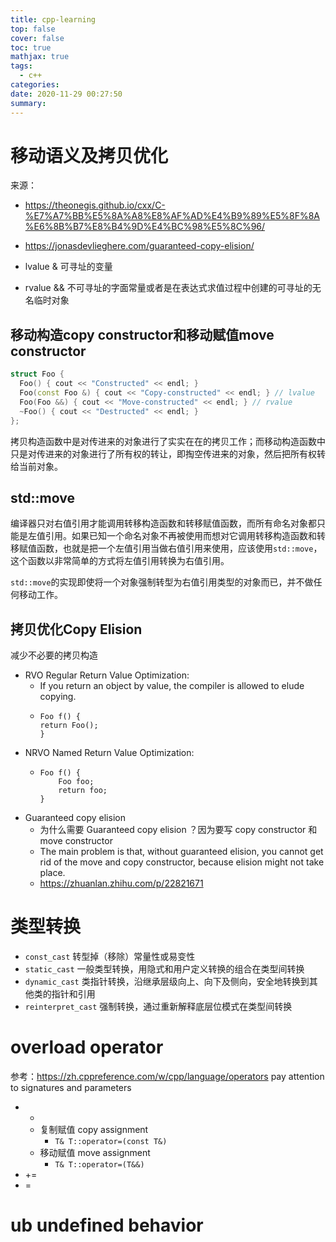 ```yaml
---
title: cpp-learning 
top: false
cover: false
toc: true
mathjax: true
tags:
  - c++
categories:
date: 2020-11-29 00:27:50
summary:
---
```


# 移动语义及拷贝优化
来源：
- https://theonegis.github.io/cxx/C-%E7%A7%BB%E5%8A%A8%E8%AF%AD%E4%B9%89%E5%8F%8A%E6%8B%B7%E8%B4%9D%E4%BC%98%E5%8C%96/
- https://jonasdevlieghere.com/guaranteed-copy-elision/

- lvalue & 可寻址的变量
- rvalue && 不可寻址的字面常量或者是在表达式求值过程中创建的可寻址的无名临时对象

## 移动构造copy constructor和移动赋值move constructor
```cpp
struct Foo {
  Foo() { cout << "Constructed" << endl; }
  Foo(const Foo &) { cout << "Copy-constructed" << endl; } // lvalue
  Foo(Foo &&) { cout << "Move-constructed" << endl; } // rvalue
  ~Foo() { cout << "Destructed" << endl; }
};
```
拷贝构造函数中是对传进来的对象进行了实实在在的拷贝工作；而移动构造函数中只是对传进来的对象进行了所有权的转让，即掏空传进来的对象，然后把所有权转给当前对象。

## std::move
编译器只对右值引用才能调用转移构造函数和转移赋值函数，而所有命名对象都只能是左值引用。如果已知一个命名对象不再被使用而想对它调用转移构造函数和转移赋值函数，也就是把一个左值引用当做右值引用来使用，应该使用`std::move`，这个函数以非常简单的方式将左值引用转换为右值引用。

`std::move`的实现即使将一个对象强制转型为右值引用类型的对象而已，并不做任何移动工作。

## 拷贝优化Copy Elision
减少不必要的拷贝构造
+ RVO Regular Return Value Optimization: 
  + If you return an object by value, the compiler is allowed to elude copying.
  + ``` 
    Foo f() {
    return Foo();
    }
    ```
+ NRVO Named Return Value Optimization: 
  + ```
    Foo f() {
        Foo foo;
        return foo;
    }
    ```
+ Guaranteed copy elision
  + 为什么需要 Guaranteed copy elision ？因为要写 copy constructor 和 move constructor
  + The main problem is that, without guaranteed elision, you cannot get rid of the move and copy constructor, because elision might not take place.
  + https://zhuanlan.zhihu.com/p/22821671

# 类型转换
- `const_cast` 转型掉（移除）常量性或易变性
- `static_cast` 一般类型转换，用隐式和用户定义转换的组合在类型间转换
- `dynamic_cast` 类指针转换，沿继承层级向上、向下及侧向，安全地转换到其他类的指针和引用
- `reinterpret_cast` 强制转换，通过重新解释底层位模式在类型间转换

# overload operator
参考：https://zh.cppreference.com/w/cpp/language/operators
pay attention to signatures and parameters
- +
  - 复制赋值 copy assignment
    - `T& T::operator=(const T&)`
  - 移动赋值 move assignment
    - `T& T::operator=(T&&)`
- +=
- =

# ub undefined behavior


